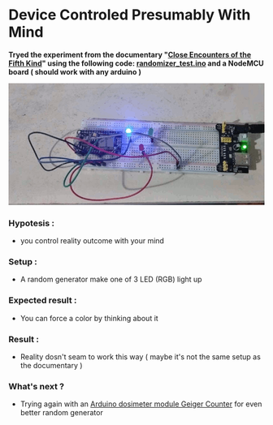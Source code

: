# Device Controled Presumably With Mind

**Tryed the experiment from the documentary "[Close Encounters of the Fifth Kind](https://www.youtube.com/watch?v=CRK6IA--Swk)" using the following code: [randomizer_test.ino](randomizer_test.ino) and a NodeMCU board ( should work with any arduino )**

![Randomizer Setup](randomizer_test.gif)



### Hypotesis :
  - you control reality outcome with your mind
### Setup :
  - A random generator make one of 3 LED (RGB) light up
### Expected result :
  - You can force a color by thinking about it
### Result :
  - Reality dosn't seam to work this way ( maybe it's not the same setup as the documentary )
### What's next ?
  - Trying again with an [Arduino dosimeter module Geiger Counter](https://www.ebay.com/itm/Arduino-dosimeter-module-Geiger-Counter-RadSens-Radiation-Detector-board-pcb/184495660379) for even better random generator
